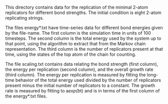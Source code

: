 This directory contains data for the replication of the minimal 2-atom 
replicators for different bond strengths. The initial condition is eight 
2-atom replicating strings.

The files energy*.txt have time-series data for different bond energies
given by the file-name. The first column is the simulation time in units of 
100 timesteps. The second column is the total energy used by the system up to 
that point, using the algorithm to extract that from the Markov chain 
representation. The third column is the number of replicators present at 
that time, using the states of the top atom of the chain for counting.

The file scaling.txt contains data relating the bond strength (first
column), the energy per replication (second column), and the overall 
growth rate (third column). The energy per replication is measured by
fitting the long-time behavior of the total energy used divided by the
number of replicators present minus the initial number of replicators to a
constant. The growth rate is measured by fitting to a*exp(b*t) and is in 
terms of the first column of the energy*.txt files.  
